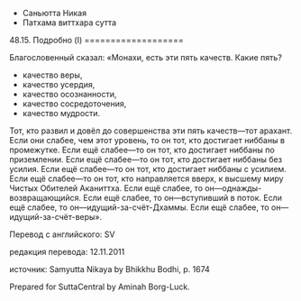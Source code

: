 









* Саньютта Никая
* Патхама виттхара сутта


48\.15\. Подробно \(I\)
\=\=\=\=\=\=\=\=\=\=\=\=\=\=\=\=\=\=\=



Благословенный сказал: «Монахи, есть эти пять качеств\. Какие пять?


* качество веры,
* качество усердия,
* качество осознанности,
* качество сосредоточения,
* качество мудрости\.


Тот, кто развил и довёл до совершенства эти пять качеств—тот арахант\. Если они слабее, чем этот уровень, то он тот, кто достигает ниббаны в промежутке\. Если ещё слабее—то он тот, кто достигает ниббаны по приземлении\. Если ещё слабее—то он тот, кто достигает ниббаны без усилия\. Если ещё слабее—то он тот, кто достигает ниббаны с усилием\. Если ещё слабее—то он тот, кто направляется вверх, к высшему миру Чистых Обителей Аканиттха\. Если ещё слабее, то он—однажды\-возвращающийся\. Если ещё слабее, то он—вступивший в поток\. Если ещё слабее, то он—идущий\-за\-счёт\-Дхаммы\. Если ещё слабее, то он—идущий\-за\-счёт\-веры»\.



Перевод с английского: SV


редакция перевода: 12\.11\.2011


источник: Samyutta Nikaya by Bhikkhu Bodhi, p\. 1674


Prepared for SuttaCentral by Aminah Borg\-Luck\.






